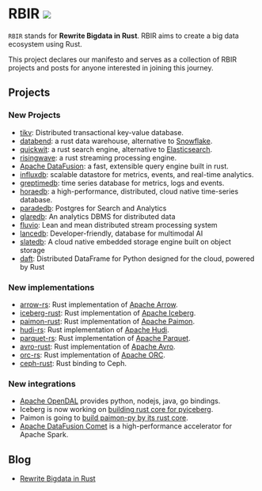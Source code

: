 # RBIR [![](https://img.shields.io/discord/1283371436773212212?logo=discord&label=discord)](https://discord.gg/SshxvYpn)

`RBIR` stands for **Rewrite Bigdata in Rust**. RBIR aims to create a big data ecosystem using Rust.

This project declares our manifesto and serves as a collection of RBIR projects and posts for anyone interested in joining this journey.

## Projects

### New Projects

- [tikv](https://github.com/tikv/tikv): Distributed transactional key-value database.
- [databend](https://github.com/datafuselabs/databend/): a rust data warehouse, alternative to [Snowflake](https://www.snowflake.com/en/).
- [quickwit](https://github.com/quickwit-oss/quickwit): a rust search engine, alternative to [Elasticsearch](https://www.elastic.co/elasticsearch).
- [risingwave](https://github.com/risingwavelabs/risingwave): a rust streaming processing engine.
- [Apache DataFusion](https://github.com/apache/datafusion): a fast, extensible query engine built in rust.
- [influxdb](https://github.com/influxdata/influxdb): scalable datastore for metrics, events, and real-time analytics.
- [greptimedb](https://github.com/GreptimeTeam/greptimedb): time series database for metrics, logs and events.
- [horaedb](https://github.com/apache/horaedb): a high-performance, distributed, cloud native time-series database.
- [paradedb](https://github.com/paradedb/paradedb): Postgres for Search and Analytics
- [glaredb](https://github.com/GlareDB/glaredb): An analytics DBMS for distributed data
- [fluvio](https://github.com/infinyon/fluvio): Lean and mean distributed stream processing system
- [lancedb](https://github.com/lancedb/lancedb): Developer-friendly, database for multimodal AI
- [slatedb](https://github.com/slatedb/slatedb): A cloud native embedded storage engine built on object storage
- [daft](https://github.com/Eventual-Inc/Daft): Distributed DataFrame for Python designed for the cloud, powered by Rust

### New implementations

- [arrow-rs](https://github.com/apache/arrow-rs): Rust implementation of [Apache Arrow](https://arrow.apache.org/).
- [iceberg-rust](https://github.com/apache/iceberg-rust/): Rust implementation of [Apache Iceberg](https://iceberg.apache.org/).
- [paimon-rust](https://github.com/apache/paimon-rust): Rust implementation of [Apache Paimon](https://paimon.apache.org/).
- [hudi-rs](https://github.com/apache/hudi-rs): Rust implementation of [Apache Hudi](https://hudi.apache.org/).
- [parquet-rs](https://github.com/apache/arrow-rs/tree/master/parquet): Rust implementation of [Apache Parquet](https://parquet.apache.org/).
- [avro-rust](https://github.com/apache/avro/tree/main/lang/rust): Rust implementation of [Apache Avro](https://avro.apache.org/).
- [orc-rs](https://github.com/datafusion-contrib/datafusion-orc): Rust implementation of [Apache ORC](https://orc.apache.org/).
- [ceph-rust](https://github.com/ceph/ceph-rust): Rust binding to Ceph.

### New integrations

- [Apache OpenDAL](https://github.com/apache/opendal) provides python, nodejs, java, go bindings.
- Iceberg is now working on [building rust core for pyiceberg](https://github.com/apache/iceberg-rust/pull/518).
- Paimon is going to [build paimon-py by its rust core](https://lists.apache.org/thread/q3zxcomfq441t6o8y8dslos1qvb984j0).
- [Apache DataFusion Comet](https://github.com/apache/datafusion-comet) is a high-performance accelerator for Apache Spark.

## Blog

- [Rewrite Bigdata in Rust](https://xuanwo.io/2024/07-rewrite-bigdata-in-rust/)
